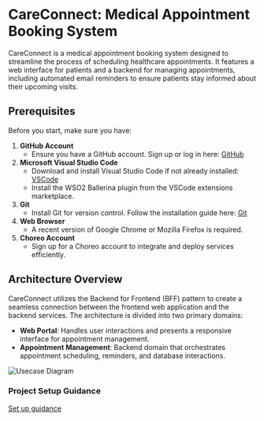 # CareConnect: Medical Appointment Booking System

CareConnect is a medical appointment booking system designed to streamline the process of scheduling healthcare appointments. It features a web interface for patients and a backend for managing appointments, including automated email reminders to ensure patients stay informed about their upcoming visits.

## Prerequisites

Before you start, make sure you have:

1. **GitHub Account**
   - Ensure you have a GitHub account. Sign up or log in here: [GitHub](https://github.com/)
2. **Microsoft Visual Studio Code**
   - Download and install Visual Studio Code if not already installed: [VSCode](https://code.visualstudio.com/)
   - Install the WSO2 Ballerina plugin from the VSCode extensions marketplace.
3. **Git**
   - Install Git for version control. Follow the installation guide here: [Git](https://git-scm.com/downloads)
4. **Web Browser**
   - A recent version of Google Chrome or Mozilla Firefox is required.
5. **Choreo Account**
    - Sign up for a Choreo account to integrate and deploy services efficiently.

## Architecture Overview

CareConnect utilizes the Backend for Frontend (BFF) pattern to create a seamless connection between the frontend web application and the backend services. The architecture is divided into two primary domains:

- **Web Portal**: Handles user interactions and presents a responsive interface for appointment management.
- **Appointment Management**: Backend domain that orchestrates appointment scheduling, reminders, and database interactions.

![Usecase Diagram](doc/usecase.png)

### Project Setup Guidance 
[Set up guidance](/doc/training_guide.pdf)
